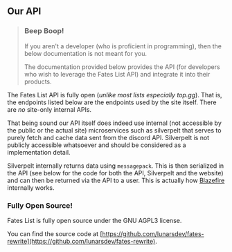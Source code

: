 ## Our API

<blockquote class="quote warning">

### Beep Boop!

If you aren't a developer (who is proficient in programming), then the below documentation is not meant for you.

The documentation provided below provides the API (for developers who wish to leverage the Fates List API) and integrate it into their products.

</blockquote>

The Fates List API is fully open (*unlike most lists especially top.gg*). That is, the endpoints listed below are the endpoints used by the site itself. There are *no* site-only internal APIs.

That being sound our API itself does indeed use internal (not accessible by the public or the actual site) microservices such as silverpelt that serves to purely fetch and cache data sent from the discord API. Silverpelt is not publicly accessible whatsoever and should be considered as a implementation detail.

Silverpelt internally returns data using ``messagepack``. This is then serialized in the API (see below for the code for both the API, Silverpelt and the website) and can then be returned via the API to a user. This is actually how [Blazefire](#tag/Generic-endpoints/operation/get_discord_user) internally works.

### Fully Open Source!

Fates List is fully open source under the GNU AGPL3 license.

You can find the source code at [https://github.com/lunarsdev/fates-rewrite](https://github.com/lunarsdev/fates-rewrite).